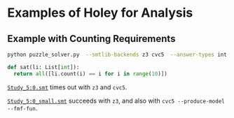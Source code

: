 # Examples of Holey for Analysis

## Example with Counting Requirements

```bash
python puzzle_solver.py  --smtlib-backends z3 cvc5  --answer-types int str float --name-prefix Study_5:0
```

```python
def sat(li: List[int]):
  return all([li.count(i) == i for i in range(10)])
```

[`Study_5:0.smt`](Study_5:0.smt) times out with `z3` and `cvc5`.

[`Study_5:0_small.smt`](Study_5.0_small.smt) succeeds with `z3`, and also with `cvc5 --produce-model --fmf-fun`.

